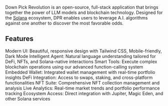 Down Pick Revolution is an open-source, full-stack application that brings together the power of LLM models and blockchain technology. Designed for the [Solana](https://solana.com/) ecosystem, DPR enables users to leverage A.I. algorithms against one another to discover the most favorable odds.


Features
-----------------------------------------------------------------------------------
Modern UI: Beautiful, responsive design with Tailwind CSS, Mobile-friendly, Dark Mode
Intelligent Agent: Natural language understanding tailored for DeFi, NFTs, and Solana-native interactions
Smart Tools: Execute complex blockchain operations using our advanced function-calling system
Embedded Wallet: Integrated wallet management with real-time portfolio insights
DeFi Integration: Access to swaps, staking, and cross-platform functionalities
NFT Suite: Comprehensive NFT collection management and analysis
Live Analytics: Real-time market trends and portfolio performance tracking
Ecosystem Access: Direct integration with Jupiter, Magic Eden, and other Solana services
